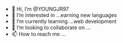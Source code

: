 - 👋 Hi, I’m @YOUNGJR97
- 👀 I’m interested in ...earning new languages
- 🌱 I’m currently learning ...web development  
- 💞️ I’m looking to collaborate on ...
- 📫 How to reach me ...

<!---
YOUNGJR97/YOUNGJR97 is a ✨ special ✨ repository because its `README.md` (this file) appears on your GitHub profile.
You can click the Preview link to take a look at your changes.
--->
